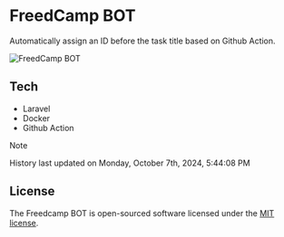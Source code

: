 # FreedCamp BOT

Automatically assign an ID before the task title based on Github Action.

![FreedCamp BOT](https://repository-images.githubusercontent.com/737932867/7d34798b-2680-471c-b089-a78a718d3d6a)

## Tech

- Laravel
- Docker
- Github Action

> [!NOTE]  
> History last updated on Monday, October 7th, 2024, 5:44:08 PM

## License

The Freedcamp BOT is open-sourced software licensed under the [MIT license](https://opensource.org/licenses/MIT).
